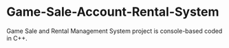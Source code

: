 # Game-Sale-Account-Rental-System
Game Sale and Rental Management System project is console-based coded in C++.
